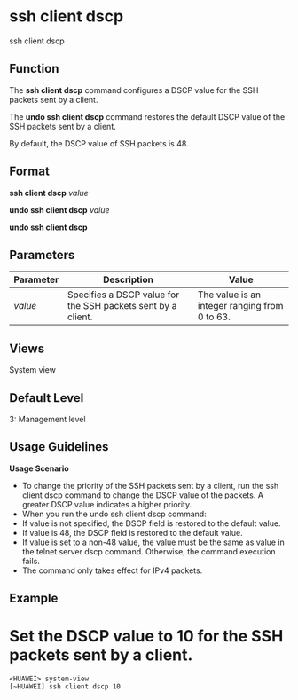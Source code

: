 ssh client dscp
===============

ssh client dscp

Function
--------



The **ssh client dscp** command configures a DSCP value for the SSH packets sent by a client.

The **undo ssh client dscp** command restores the default DSCP value of the SSH packets sent by a client.



By default, the DSCP value of SSH packets is 48.


Format
------

**ssh client dscp** *value*

**undo ssh client dscp** *value*

**undo ssh client dscp**


Parameters
----------

| Parameter | Description | Value |
| --- | --- | --- |
| *value* | Specifies a DSCP value for the SSH packets sent by a client. | The value is an integer ranging from 0 to 63. |



Views
-----

System view


Default Level
-------------

3: Management level


Usage Guidelines
----------------

**Usage Scenario**

* To change the priority of the SSH packets sent by a client, run the ssh client dscp command to change the DSCP value of the packets. A greater DSCP value indicates a higher priority.
* When you run the undo ssh client dscp command:
* If value is not specified, the DSCP field is restored to the default value.
* If value is 48, the DSCP field is restored to the default value.
* If value is set to a non-48 value, the value must be the same as value in the telnet server dscp command. Otherwise, the command execution fails.
* The command only takes effect for IPv4 packets.

Example
-------

# Set the DSCP value to 10 for the SSH packets sent by a client.
```
<HUAWEI> system-view
[~HUAWEI] ssh client dscp 10

```